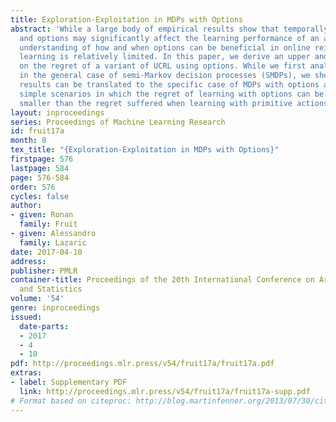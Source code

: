```yaml
---
title: Exploration-Exploitation in MDPs with Options
abstract: 'While a large body of empirical results show that temporally-extended actions
  and options may significantly affect the learning performance of an agent, the theoretical
  understanding of how and when options can be beneficial in online reinforcement
  learning is relatively limited. In this paper, we derive an upper and lower bound
  on the regret of a variant of UCRL using options. While we first analyze the algorithm
  in the general case of semi-Markov decision processes (SMDPs), we show how these
  results can be translated to the specific case of MDPs with options and we illustrate
  simple scenarios in which the regret of learning with options can be provably much
  smaller than the regret suffered when learning with primitive actions. '
layout: inproceedings
series: Proceedings of Machine Learning Research
id: fruit17a
month: 0
tex_title: "{Exploration-Exploitation in MDPs with Options}"
firstpage: 576
lastpage: 584
page: 576-584
order: 576
cycles: false
author:
- given: Ronan
  family: Fruit
- given: Alessandro
  family: Lazaric
date: 2017-04-10
address: 
publisher: PMLR
container-title: Proceedings of the 20th International Conference on Artificial Intelligence
  and Statistics
volume: '54'
genre: inproceedings
issued:
  date-parts:
  - 2017
  - 4
  - 10
pdf: http://proceedings.mlr.press/v54/fruit17a/fruit17a.pdf
extras:
- label: Supplementary PDF
  link: http://proceedings.mlr.press/v54/fruit17a/fruit17a-supp.pdf
# Format based on citeproc: http://blog.martinfenner.org/2013/07/30/citeproc-yaml-for-bibliographies/
---
```

